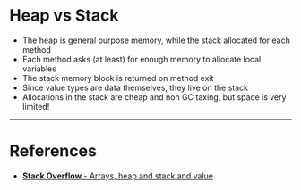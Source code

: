 # Heap vs Stack

- The heap is general purpose memory, while the stack allocated for each method
- Each method asks (at least) for enough memory to allocate local variables
- The stack memory block is returned on method exit
- Since value types are data themselves, they live on the stack
- Allocations in the stack are cheap and non GC taxing, but space is very limited!

---

# References

- [**Stack Overflow** - Arrays, heap and stack and value](https://stackoverflow.com/questions/1113819/arrays-heap-and-stack-and-value-types)